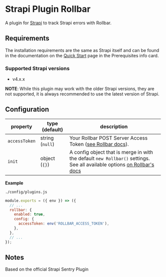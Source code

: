 # Strapi Plugin Rollbar

A plugin for [Strapi](https://github.com/strapi/strapi) to track Strapi errors with Rollbar.


## Requirements

The installation requirements are the same as Strapi itself and can be found in the documentation on the [Quick Start](https://strapi.io/documentation/developer-docs/latest/getting-started/quick-start.html) page in the Prerequisites info card.

### Supported Strapi versions

- v4.x.x

**NOTE**: While this plugin may work with the older Strapi versions, they are not supported, it is always recommended to use the latest version of Strapi.

## Configuration

| property       | type (default)   | description                                                                                                                                                                              |
| -------------- | ---------------- | ---------------------------------------------------------------------------------------------------------------------------------------------------------------------------------------- |
| `accessToken`          | string (`null`)  | Your Rollbar POST Server Access Token ([see Rollbar docs](https://docs.rollbar.com/docs/rollbarjs-configuration-reference)).                                                                           |
| `init`         | object (`{}`)    | A config object that is merge in with the default `new Rollbar()` settings. See all available options [on Rollbar's docs](https://docs.rollbar.com/docs/rollbarjs-configuration-reference) |

**Example**

`./config/plugins.js`

```js
module.exports = ({ env }) => ({
  // ...
  rollbar: {
    enabled: true,
    config: {
      accessToken: env('ROLLBAR_ACCESS_TOKEN'),
    },
  },
  // ...
});
```

## Notes

Based on the official Strapi Sentry Plugin